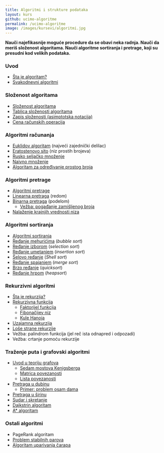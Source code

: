```yaml
---
title: Algoritmi i strukture podataka
layout: kurs
github: ucimo-algoritme
permalink: /ucimo-algoritme
image: /images/kursevi/algoritmi.jpg
---
```


**Nauči najefikasnije moguće procedure da se obavi neka radnja. Nauči da meriš složenost algoritama. Nauči algoritme sortiranja i pretrage, koji su presudni kod velikih podataka.**

### Uvod

- [Šta je algoritam?](/algoritmi-uvod)
- [Svakodnevni algoritmi](/svakodnevni-algoritmi)

### Složenost algoritama

- [Složenost algoritama](/efikasnost-algoritama)
- [Tablica složenosti algoritama](/tablica-slozenosti-algoritama)
- [Zapis složenosti (asimptotska notacija)](/asimptotska-notacija)
- [Cena računskih operacija](/cena-racunskih-operacija)

### Algoritmi računanja

- [Euklidov algoritam](/euklidov-algoritam) (najveći zajednički delilac)
- [Eratostenovo sito](/eratostenovo-sito) (niz prostih brojeva)
- [Rusko seljačko množenje](/rusko-mnozenje)
- [Naivno množenje](/naivno-mnozenje)
- [Algoritam za određivanje prostog broja](/jel-prost-broj)

### Algoritmi pretrage

- [Algoritmi pretrage](/algoritmi-pretrazivanja)
- [Linearna pretraga](/linearna-pretraga) (redom)
- [Binarna pretraga](/binarna-pretraga) (podelom)
  - [Vežba: pogađanje zamišljenog broja](/pogadjanje-zamisljenog-broja)
- [Nalaženje krajnjih vrednosti niza](/nalazenje-krajnjih-vrednosti-u-nizu)

### Algoritmi sortiranja

- [Algoritmi sortiranja](/algoritmi-sortiranja)
- [Ređanje mehurićima](/redjanje-mehurom) (_bubble sort_)
- [Ređanje izborom](/redjanje-izborom) (_selection sort_)
- [Ređanje umetanjem](/redjanje-umetanjem) (_insertion sort_)
- [Šelovo ređanje](/shelovo-redjanje) (*Shell sort*)
- [Ređanje spajanjem](/redjanje-spajanjem) (_merge sort_)
- [Brzo ređanje](/brzo-redjanje) (_quicksort_)
- [Ređanje hrpom](/redjanje-hrpom) (*heapsort*)

### Rekurzivni algoritmi

- [Šta je rekurzija?](/rekurzija)
- [Rekurzivna funkcija](/metod-rekurzije)
  - [Faktorijel funkcija](/faktorijel)
  - [Fibonačijev niz](/fibonacijev-niz)
  - [Kule Hanoja](/kule-hanoja)
- [Uzajamna rekurzija](/uzajamna-rekurzija)
- [Loše strane rekurzije](/lose-strane-rekurzije)
- Vežba: palindrom funkcija (jel reč ista odnapred i odpozadi)
- Vežba: crtanje pomoću rekurzije

### Traženje puta i grafovski algoritmi

- [Uvod u teoriju grafova](/teorija-grafova)
  - [Sedam mostova Kenigsberga](/problem-sedam-mostova)
  - [Matrica povezanosti](/matrica-povezanosti)
  - [Lista povezanosti](/lista-povezanosti)
- [Pretraga u dubinu](/pretraga-u-dubinu)
  - [Primer: problem osam dama](/problem-osam-dama)
- [Pretraga u širinu](/pretraga-u-sirinu)
- [Sudar i skretanje](/sudar-i-skretanje)
- [Dajkstrin algoritam](/dajkstrin-algoritam)
- [A* algoritam](/a-star-algoritam)

### Ostali algoritmi

- PageRank algoritam
- [Problem stabilnih parova](/problem-stabilnih-parova)
- [Algoritam uparivanja čarapa](/algoritam-carapa)
